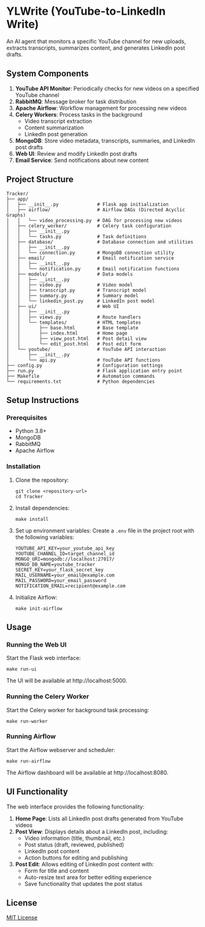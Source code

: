 # YLWrite (YouTube-to-LinkedIn Write)

An AI agent that monitors a specific YouTube channel for new uploads, extracts transcripts, summarizes content, and generates LinkedIn post drafts.

## System Components

1. **YouTube API Monitor**: Periodically checks for new videos on a specified YouTube channel
2. **RabbitMQ**: Message broker for task distribution
3. **Apache Airflow**: Workflow management for processing new videos
4. **Celery Workers**: Process tasks in the background
   - Video transcript extraction
   - Content summarization
   - LinkedIn post generation
5. **MongoDB**: Store video metadata, transcripts, summaries, and LinkedIn post drafts
6. **Web UI**: Review and modify LinkedIn post drafts
7. **Email Service**: Send notifications about new content

## Project Structure

```
Tracker/
├── app/
│   ├── __init__.py              # Flask app initialization 
│   ├── airflow/                 # Airflow DAGs (Directed Acyclic Graphs)
│   │   └── video_processing.py  # DAG for processing new videos
│   ├── celery_worker/           # Celery task configuration
│   │   ├── __init__.py
│   │   └── tasks.py             # Task definitions
│   ├── database/                # Database connection and utilities
│   │   ├── __init__.py
│   │   └── connection.py        # MongoDB connection utility
│   ├── email/                   # Email notification service
│   │   ├── __init__.py
│   │   └── notification.py      # Email notification functions
│   ├── models/                  # Data models
│   │   ├── __init__.py
│   │   ├── video.py             # Video model
│   │   ├── transcript.py        # Transcript model
│   │   ├── summary.py           # Summary model
│   │   └── linkedin_post.py     # LinkedIn post model
│   ├── ui/                      # Web UI
│   │   ├── __init__.py
│   │   ├── views.py             # Route handlers
│   │   └── templates/           # HTML templates
│   │       ├── base.html        # Base template
│   │       ├── index.html       # Home page
│   │       ├── view_post.html   # Post detail view
│   │       └── edit_post.html   # Post edit form
│   └── youtube/                 # YouTube API interaction
│       ├── __init__.py
│       └── api.py               # YouTube API functions
├── config.py                    # Configuration settings
├── run.py                       # Flask application entry point
├── Makefile                     # Automation commands
└── requirements.txt             # Python dependencies
```

## Setup Instructions

### Prerequisites

- Python 3.8+
- MongoDB
- RabbitMQ
- Apache Airflow

### Installation

1. Clone the repository:
   ```
   git clone <repository-url>
   cd Tracker
   ```

2. Install dependencies:
   ```
   make install
   ```

3. Set up environment variables:
   Create a `.env` file in the project root with the following variables:
   ```
   YOUTUBE_API_KEY=your_youtube_api_key
   YOUTUBE_CHANNEL_ID=target_channel_id
   MONGO_URI=mongodb://localhost:27017/
   MONGO_DB_NAME=youtube_tracker
   SECRET_KEY=your_flask_secret_key
   MAIL_USERNAME=your_email@example.com
   MAIL_PASSWORD=your_email_password
   NOTIFICATION_EMAIL=recipient@example.com
   ```

4. Initialize Airflow:
   ```
   make init-airflow
   ```

## Usage

### Running the Web UI

Start the Flask web interface:
```
make run-ui
```

The UI will be available at http://localhost:5000.

### Running the Celery Worker

Start the Celery worker for background task processing:
```
make run-worker
```

### Running Airflow

Start the Airflow webserver and scheduler:
```
make run-airflow
```

The Airflow dashboard will be available at http://localhost:8080.

## UI Functionality

The web interface provides the following functionality:

1. **Home Page**: Lists all LinkedIn post drafts generated from YouTube videos
2. **Post View**: Displays details about a LinkedIn post, including:
   - Video information (title, thumbnail, etc.)
   - Post status (draft, reviewed, published)
   - LinkedIn post content
   - Action buttons for editing and publishing
3. **Post Edit**: Allows editing of LinkedIn post content with:
   - Form for title and content
   - Auto-resize text area for better editing experience
   - Save functionality that updates the post status

## License

[MIT License](LICENSE) 
